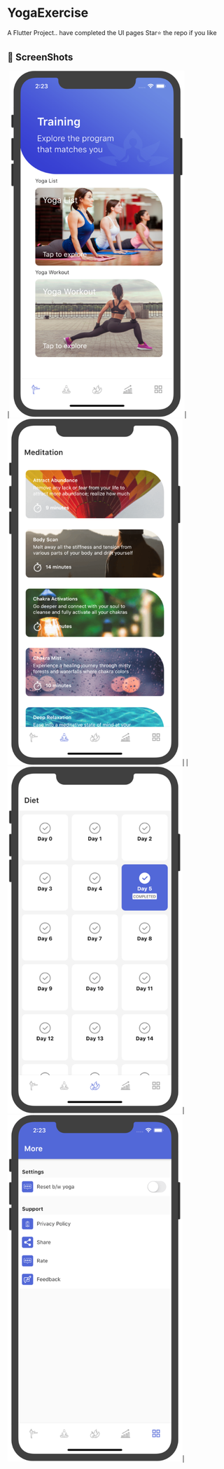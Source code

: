 # YogaExercise
A Flutter Project.. 
have completed the UI pages 
Star⭐ the repo if you like


## 📸 ScreenShots
|<img src="screenshots/1.png" width="400">|<img src="screenshots/2.png" width="400">|
|<img src="screenshots/3.png" width="400">|<img src="screenshots/4.png" width="400">|
